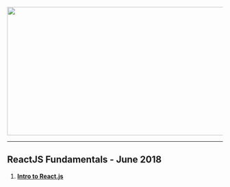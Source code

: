 <a href="#"><img src="https://i.imgur.com/rI9uYti.png" width="1000" height="300"></img></a>

---
## <b>ReactJS Fundamentals - June 2018</b>
1. [**Intro to React.js**](https://github.com/IvayloIV/ReactJS/tree/master/ReactJS-Fundamentals-June-2018/Intro_to_Reactjs)
